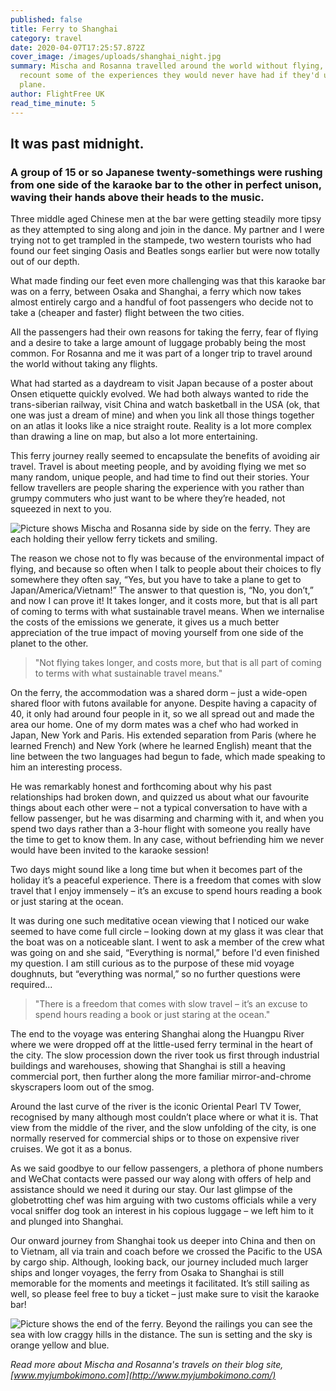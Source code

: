 ```yaml
---
published: false
title: Ferry to Shanghai
category: travel
date: 2020-04-07T17:25:57.872Z
cover_image: /images/uploads/shanghai_night.jpg
summary: Mischa and Rosanna travelled around the world without flying, and
  recount some of the experiences they would never have had if they'd used a
  plane.
author: FlightFree UK
read_time_minute: 5
---
```

## It was past midnight.

### A group of 15 or so Japanese twenty-somethings were rushing from one side of the karaoke bar to the other in perfect unison, waving their hands above their heads to the music. 

Three middle aged Chinese men at the bar were getting steadily more tipsy as they attempted to sing along and join in the dance. My partner and I were trying not to get trampled in the stampede, two western tourists who had found our feet singing Oasis and Beatles songs earlier but were now totally out of our depth. 

What made finding our feet even more challenging was that this karaoke bar was on a ferry, between Osaka and Shanghai, a ferry which now takes almost entirely cargo and a handful of foot passengers who decide not to take a (cheaper and faster) flight between the two cities.

All the passengers had their own reasons for taking the ferry, fear of flying and a desire to take a large amount of luggage probably being the most common. For Rosanna and me it was part of a longer trip to travel around the world without taking any flights. 

What had started as a daydream to visit Japan because of a poster about Onsen etiquette quickly evolved. We had both always wanted to ride the trans-siberian railway, visit China and watch basketball in the USA (ok, that one was just a dream of mine) and when you link all those things together on an atlas it looks like a nice straight route. Reality is a lot more complex than drawing a line on map, but also a lot more entertaining. 

This ferry journey really seemed to encapsulate the benefits of avoiding air travel. Travel is about meeting people, and by avoiding flying we met so many random, unique people, and had time to find out their stories. Your fellow travellers are people sharing the experience with you rather than grumpy commuters who just want to be where they’re headed, not squeezed in next to you.

![Picture shows Mischa and Rosanna side by side on the ferry. They are each holding their yellow ferry tickets and smiling. ](/images/uploads/rosanna_and_mischa.jpg "Mischa and Rosanna with their ferry tickets")

The reason we chose not to fly was because of the environmental impact of flying, and because so often when I talk to people about their choices to fly somewhere they often say, “Yes, but you have to take a plane to get to Japan/America/Vietnam!” The answer to that question is, “No, you don’t,” and now I can prove it! It takes longer, and it costs more, but that is all part of coming to terms with what sustainable travel means. When we internalise the costs of the emissions we generate, it gives us a much better appreciation of the true impact of moving yourself from one side of the planet to the other.

> "Not flying takes longer, and costs more, but that is all part of coming to terms with what sustainable travel means."

On the ferry, the accommodation was a shared dorm – just a wide-open shared floor with futons available for anyone. Despite having a capacity of 40, it only had around four people in it, so we all spread out and made the area our home. One of my dorm mates was a chef who had worked in Japan, New York and Paris. His extended separation from Paris (where he learned French) and New York (where he learned English) meant that the line between the two languages had begun to fade, which made speaking to him an interesting process. 

He was remarkably honest and forthcoming about why his past relationships had broken down, and quizzed us about what our favourite things about each other were – not a typical conversation to have with a fellow passenger, but he was disarming and charming with it, and when you spend two days rather than a 3-hour flight with someone you really have the time to get to know them. In any case, without befriending him we never would have been invited to the karaoke session!

Two days might sound like a long time but when it becomes part of the holiday it’s a peaceful experience. There is a freedom that comes with slow travel that I enjoy immensely – it’s an excuse to spend hours reading a book or just staring at the ocean. 

It was during one such meditative ocean viewing that I noticed our wake seemed to have come full circle – looking down at my glass it was clear that the boat was on a noticeable slant. I went to ask a member of the crew what was going on and she said, “Everything is normal,” before I'd even finished my question. I am still curious as to the purpose of these mid voyage doughnuts, but “everything was normal,” so no further questions were required...

> "There is a freedom that comes with slow travel – it’s an excuse to spend hours reading a book or just staring at the ocean."

The end to the voyage was entering Shanghai along the Huangpu River where we were dropped off at the little-used ferry terminal in the heart of the city. The slow procession down the river took us first through industrial buildings and warehouses, showing that Shanghai is still a heaving commercial port, then further along the more familiar mirror-and-chrome skyscrapers loom out of the smog. 

Around the last curve of the river is the iconic Oriental Pearl TV Tower, recognised by many although most couldn’t place where or what it is. That view from the middle of the river, and the slow unfolding of the city, is one normally reserved for commercial ships or to those on expensive river cruises. We got it as a bonus.

As we said goodbye to our fellow passengers, a plethora of phone numbers and WeChat contacts were passed our way along with offers of help and assistance should we need it during our stay. Our last glimpse of the globetrotting chef was him arguing with two customs officials while a very vocal sniffer dog took an interest in his copious luggage – we left him to it and plunged into Shanghai.

Our onward journey from Shanghai took us deeper into China and then on to Vietnam, all via train and coach before we crossed the Pacific to the USA by cargo ship. Although, looking back, our journey included much larger ships and longer voyages, the ferry from Osaka to Shanghai is still memorable for the moments and meetings it facilitated. It’s still sailing as well, so please feel free to buy a ticket – just make sure to visit the karaoke bar!

![Picture shows the end of the ferry. Beyond the railings you can see the sea with low craggy hills in the distance. The sun is setting and the sky is orange yellow and blue. ](/images/uploads/sunset.jpg "Sunset on the ferry")

*Read more about Mischa and Rosanna's travels on their blog site, [www.myjumbokimono.com](http://www.myjumbokimono.com/)*